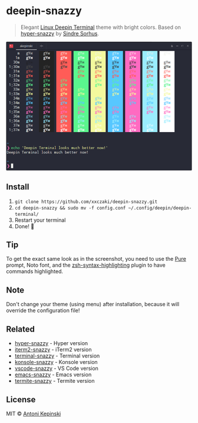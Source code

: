 # deepin-snazzy

> Elegant [Linux Deepin Terminal](https://www.deepin.org/en/2016/09/22/deepin-terminal-v2-0-released-all-can-be-done-in-terminal/) theme with bright colors. Based on [hyper-snazzy](https://github.com/sindresorhus/hyper-snazzy/) by [Sindre Sorhus](https://sindresorhus.com).

![Screenshot](screenshot.png)


## Install

1) `git clone https://github.com/xxczaki/deepin-snazzy.git`
2) `cd deepin-snazzy && sudo mv -f config.conf ~/.config/deepin/deepin-terminal/`
3) Restart your terminal
4) Done! :unicorn:



## Tip

To get the exact same look as in the screenshot, you need to use the [Pure](https://github.com/sindresorhus/pure) prompt, Noto font, and the [zsh-syntax-highlighting](https://github.com/zsh-users/zsh-syntax-highlighting) plugin to have commands highlighted.

## Note

Don't change your theme (using menu) after installation, because it will override the configuration file!


## Related

- [hyper-snazzy](https://github.com/sindresorhus/hyper-snazzy) - Hyper version
- [iterm2-snazzy](https://github.com/sindresorhus/iterm2-snazzy) - iTerm2 version
- [terminal-snazzy](https://github.com/sindresorhus/terminal-snazzy) - Terminal version
- [konsole-snazzy](https://github.com/miedzinski/konsole-snazzy) - Konsole version
- [vscode-snazzy](https://github.com/Tyriar/vscode-snazzy) - VS Code version
- [emacs-snazzy](https://github.com/weijiangan/emacs-snazzy) - Emacs version
- [termite-snazzy](https://github.com/kbobrowski/termite-snazzy) - Termite version


## License

MIT © [Antoni Kepinski](https://akepinski.me)
